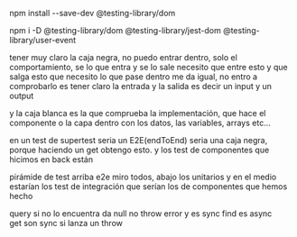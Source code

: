 npm install --save-dev @testing-library/dom

npm i -D
@testing-library/dom
@testing-library/jest-dom 
@testing-library/user-event




tener muy claro la caja negra, no puedo entrar dentro, solo el comportamiento, se lo que entra y se lo sale
necesito que entre esto y que salga esto que necesito lo que pase dentro me da igual, no entro a comprobarlo
es tener claro la entrada y la salida es decir un input y un output

y la caja blanca es la que comprueba la implementación, que hace el componente o la capa dentro con los datos, las variables, arrays etc...

en un test de supertest seria un E2E(endToEnd) seria una caja negra, porque haciendo un get obtengo esto.
y los test de componentes que hicimos en back están 

pirámide de test
arriba e2e miro todos, abajo los unitarios y en el medio estarían los test de integración que serían los de componentes que hemos hecho



query si no lo encuentra da null no throw error y es sync
find  es async  
get son sync si lanza un throw

